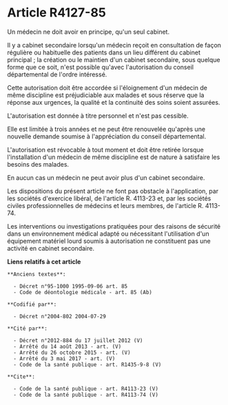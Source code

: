 # Article R4127-85

Un médecin ne doit avoir en principe, qu'un seul cabinet.

Il y a cabinet secondaire lorsqu'un médecin reçoit en consultation de façon régulière ou habituelle des patients dans un lieu
différent du cabinet principal ; la création ou le maintien d'un cabinet secondaire, sous quelque forme que ce soit, n'est
possible qu'avec l'autorisation du conseil départemental de l'ordre intéressé.

Cette autorisation doit être accordée si l'éloignement d'un médecin de même discipline est préjudiciable aux malades et sous
réserve que la réponse aux urgences, la qualité et la continuité des soins soient assurées.

L'autorisation est donnée à titre personnel et n'est pas cessible.

Elle est limitée à trois années et ne peut être renouvelée qu'après une nouvelle demande soumise à l'appréciation du conseil
départemental.

L'autorisation est révocable à tout moment et doit être retirée lorsque l'installation d'un médecin de même discipline est de
nature à satisfaire les besoins des malades.

En aucun cas un médecin ne peut avoir plus d'un cabinet secondaire.

Les dispositions du présent article ne font pas obstacle à l'application, par les sociétés d'exercice libéral, de l'article
R. 4113-23 et, par les sociétés civiles professionnelles de médecins et leurs membres, de l'article R. 4113-74.

Les interventions ou investigations pratiquées pour des raisons de sécurité dans un environnement médical adapté ou
nécessitant l'utilisation d'un équipement matériel lourd soumis à autorisation ne constituent pas une activité en cabinet
secondaire.

**Liens relatifs à cet article**

	**Anciens textes**:

	  - Décret n°95-1000 1995-09-06 art. 85
	  - Code de déontologie médicale - art. 85 (Ab)

	**Codifié par**:

	  - Décret n°2004-802 2004-07-29

	**Cité par**:

	  - Décret n°2012-884 du 17 juillet 2012 (V)
	  - Arrêté du 14 août 2013 - art. (V)
	  - Arrêté du 26 octobre 2015 - art. (V)
	  - Arrêté du 3 mai 2017 - art. (V)
	  - Code de la santé publique - art. R1435-9-8 (V)

	**Cite**:

	  - Code de la santé publique - art. R4113-23 (V)
	  - Code de la santé publique - art. R4113-74 (V)
